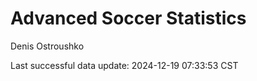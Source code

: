 # Advanced Soccer Statistics
Denis Ostroushko

<!-- gfm -->

Last successful data update: 2024-12-19 07:33:53 CST
